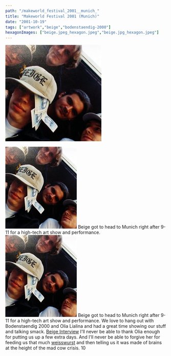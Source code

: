 ```yaml
---
path: "/makeworld_festival_2001__munich_"
title: "Makeworld Festival 2001 (Munich)"
date: "2001-10-19"
tags: ["artwork","beige","bodenstaendig-2000"]
hexagonImages: ["beige.jpeg_hexagon.jpeg","beige.jpg_hexagon.jpeg"]
---
```


 [![](beige.jpeg)](beige.jpeg)

[![](beige.jpg "beige")](beige.jpg) Beige got to head to Munich right after 9-11 for a high-tech art show and performance. [![](beige.jpg "beige")](beige.jpg) Beige got to head to Munich right after 9-11 for a high-tech art show and performance. We love to hang out with Bodenstaendig 2000 and Olia Lialina and had a great time showing our stuff and talking smack. [Beige Interview](http://www.makeworlds.org/1/interview_beige.html) I'll never be able to thank Olia enough for putting us up a few extra days. And I'll never be able to forgive her for feeding us that much [weisswurst](http://en.wikipedia.org/wiki/Weisswurst) and then telling us it was made of brains at the height of the mad cow crisis. 10 
  <!---
  <div class="field field-type-filefield field-field-images" xmlns="http://www.w3.org/1999/xhtml">
      
    <div class="field-items">
            <div class="field-item odd">
                    <a href="http://www.beigerecords.com/joe-old/sites/default/files/beige.jpeg" class="imagecache imagecache-square_thumbnail imagecache-imagelink imagecache-square_thumbnail_imagelink"><img src="http://www.beigerecords.com/joe-old/sites/default/files/imagecache/square_thumbnail/beige.jpeg" alt="" title="" width="300" height="300" class="imagecache imagecache-square_thumbnail"/></a>        </div>
        </div>
</div> 
 <a href="http://www.beigerecords.com/joe/wp-content/uploads/2008/11/beige.jpg" xmlns="http://www.w3.org/1999/xhtml"><img src="http://www.beigerecords.com/joe/wp-content/uploads/2008/11/beige.jpg" alt="" title="beige" width="223" height="255" class="alignleft size-medium wp-image-169"/></a> 
Beige got to head to Munich right after 9-11 for a high-tech art show and performance. <a href="/joe/newdrupal/sites/default/files/images/beige.jpg" xmlns="http://www.w3.org/1999/xhtml"><img src="/joe/newdrupal/sites/default/files/images/beige.jpg" alt="" title="beige" width="223" height="255" class="alignleft size-medium wp-image-169"/></a> 
Beige got to head to Munich right after 9-11 for a high-tech art show and performance.  We love to hang out with Bodenstaendig 2000 and Olia Lialina and had a great time showing our stuff and talking smack.

 <a href="http://www.makeworlds.org/1/interview_beige.html" xmlns="http://www.w3.org/1999/xhtml">Beige Interview</a> 

I'll never be able to thank Olia enough for putting us up a few extra days. And I'll never be able to forgive her for feeding us that much  <a href="http://en.wikipedia.org/wiki/Weisswurst" xmlns="http://www.w3.org/1999/xhtml">weisswurst</a>  and then telling us it was made of brains at the height of the mad cow crisis.
 10
  --->